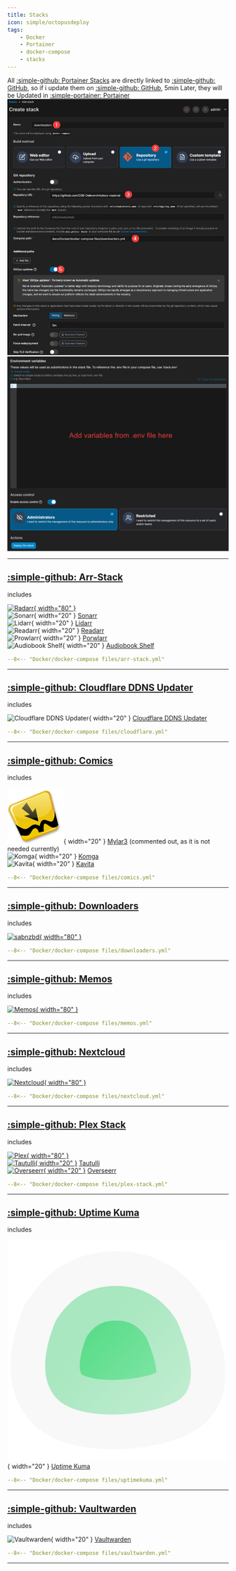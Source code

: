 ```yaml
---
title: Stacks
icon: simple/octopusdeploy
tags:
    - Docker
    - Portainer
    - docker-compose
    - stacks
---
```




All [:simple-github: Portainer Stacks](https://github.com/GSB-Deleven/mkdocs-material/tree/main/docs/Docker/docker-compose%20files) are directly linked to [:simple-github: GitHub](https://github.com/GSB-Deleven/mkdocs-material/tree/main/docs/Docker/docker-compose%20files), so if i update them on [:simple-github: GitHub](https://github.com/GSB-Deleven/mkdocs-material/tree/main/docs/Docker/docker-compose%20files), 5min Later, they will be Updated in [:simple-portainer: Portainer](Portainer/portainer.md)
![Alt text](../images/screengrabs/Portainer/portainer_stack_link_to_github.png)
![Alt text](../images/screengrabs/Portainer/portainer_stack_link_to_github_2.png)

---
<!-- ##################################################### Arr-Stack ################################################################ -->

## [:simple-github: Arr-Stack](https://github.com/GSB-Deleven/mkdocs-material/blob/9a17719447ba52e67c076483c3ad040b0fc4fae6/docs/Docker/docker-compose%20files/arr-stack.yml)

includes

[![Radarr](https://radarr.deleven.net/Content/Images/logo-full.png){ width="80" }](https://hub.docker.com/r/linuxserver/radarr)  
![Sonarr](https://sonarr.deleven.net/Content/Images/logo.svg){ width="20" } [Sonarr](https://hub.docker.com/r/linuxserver/sonarr)  
![Lidarr](https://lidarr.deleven.net/Content/Images/logo.svg){ width="20" } [Lidarr](https://docs.linuxserver.io/images/docker-lidarr/)  
![Readarr](https://readarr.deleven.net/Content/Images/logo.svg){ width="20" } [Readarr](https://hotio.dev/containers/readarr/)  
![Prowlarr](https://prowlarr.deleven.net/Content/Images/logo.png){ width="20" } [Porwlarr](https://hub.docker.com/r/linuxserver/prowlarr)  
![Audiobook Shelf](https://ab.deleven.net/_nuxt/img/icon.14e26ae.svg){ width="20" } [Audiobook Shelf](https://www.audiobookshelf.org/docs/)  

```yaml title="arr-stack.yml" linenums="1"
--8<-- "Docker/docker-compose files/arr-stack.yml"
```

---
<!-- ##################################################### Cloudflare DDNS Updater ################################################################ -->

## [:simple-github: Cloudflare DDNS Updater](https://github.com/GSB-Deleven/mkdocs-material/blob/9a17719447ba52e67c076483c3ad040b0fc4fae6/docs/Docker/docker-compose%20files/cloudflare.yml)

includes

![Cloudflare DDNS Updater](https://upload.wikimedia.org/wikipedia/commons/thumb/9/94/Cloudflare_Logo.png/480px-Cloudflare_Logo.png){ width="20" } [Cloudflare DDNS Updater](https://github.com/favonia/cloudflare-ddns)

```yaml title="cloudflare.yml" linenums="1"
--8<-- "Docker/docker-compose files/cloudflare.yml"
```

---
<!-- ##################################################### COMICS ################################################################ -->

## [:simple-github: Comics](https://github.com/GSB-Deleven/mkdocs-material/blob/41b29178b174ad96cba983affc276baf999510d9/docs/Docker/docker-compose%20files/comics.yml)

includes

![Mylar3](https://raw.githubusercontent.com/linuxserver/docker-templates/master/linuxserver.io/img/mylar-icon.png){ width="20" } [Mylar3](https://hub.docker.com/r/linuxserver/mylar3) (commented out, as it is not needed currently)  
![Komga](https://github.com/gotson/komga/raw/master/.github/readme-images/app-icon.png){ width="20" } [Komga](https://github.com/gotson/komga)  
![Kavita](https://kavita.deleven.net/assets/images/logo-32.png){ width="20" } [Kavita](https://hub.docker.com/r/jvmilazz0/kavita)  

```yaml title="comics.yml" linenums="1"
--8<-- "Docker/docker-compose files/comics.yml"
```

---
<!-- ##################################################### DOWNLOADERS ################################################################ -->

## [:simple-github: Downloaders](https://github.com/GSB-Deleven/mkdocs-material/blob/41b29178b174ad96cba983affc276baf999510d9/docs/Docker/docker-compose%20files/downloarders.yml)

includes

[![sabnzbd](https://raw.githubusercontent.com/linuxserver/docker-templates/master/linuxserver.io/img/sabnzbd-banner.png){ width="80" }](https://docs.linuxserver.io/images/docker-sabnzbd/)

```yaml title="downloaders.yml" linenums="1"
--8<-- "Docker/docker-compose files/downloaders.yml"
```

---
<!-- ##################################################### MEMOS ################################################################ -->

## [:simple-github: Memos](https://github.com/GSB-Deleven/mkdocs-material/blob/945df56446b6183f1394248a754b6b5ad0477a06/docs/Docker/docker-compose%20files/memos.yml)

includes

[![Memos](https://camo.githubusercontent.com/75302e03c8e45f10cb9f2c074f9bdf86e4846d4ac0b82dcc3ec3baa4145347c5/68747470733a2f2f7777772e7573656d656d6f732e636f6d2f66756c6c2d6c6f676f2d6c616e6473636170652e706e67){ width="80" }](https://github.com/usememos/memos)

```yaml title="memos.yml" linenums="1"
--8<-- "Docker/docker-compose files/memos.yml"
```

---
<!-- ##################################################### NEXTCLOUD ################################################################ -->

## [:simple-github: Nextcloud](https://github.com/GSB-Deleven/mkdocs-material/blob/945df56446b6183f1394248a754b6b5ad0477a06/docs/Docker/docker-compose%20files/nextcloud.yml)

includes

[![Nextcloud](https://upload.wikimedia.org/wikipedia/commons/thumb/6/60/Nextcloud_Logo.svg/1200px-Nextcloud_Logo.svg.png){ width="80" }](https://hub.docker.com/_/nextcloud) 

```yaml title="nextcloud.yml" linenums="1"
--8<-- "Docker/docker-compose files/nextcloud.yml"
```

---
<!-- ##################################################### PLEX STACK ################################################################ -->

## [:simple-github: Plex Stack](https://github.com/GSB-Deleven/mkdocs-material/blob/945df56446b6183f1394248a754b6b5ad0477a06/docs/Docker/docker-compose%20files/plex-stack.yml)

includes

[![Plex](https://www.nvidia.com/content/dam/en-zz/Solutions/SHIELD/support/shield-tv-pro/plex-logo.gif){ width="80" }](https://docs.linuxserver.io/images/docker-plex/)  
[![Tautulli](https://tautulli.com/images/logo-circle.png){ width="20" }](https://docs.linuxserver.io/images/docker-tautulli/) [Tautulli](https://docs.linuxserver.io/images/docker-tautulli/)  
[![Overseerr](https://static-00.iconduck.com/assets.00/overseerr-icon-2048x2048-5ncr26li.png){ width="20" }](https://docs.linuxserver.io/images/docker-overseerr/) [Overseerr](https://docs.linuxserver.io/images/docker-overseerr/)  


```yaml title="plex-stack.yml" linenums="1"
--8<-- "Docker/docker-compose files/plex-stack.yml"
```

---
<!-- ##################################################### UPTIME KUMA ################################################################ -->

## [:simple-github: Uptime Kuma](https://github.com/GSB-Deleven/mkdocs-material/blob/945df56446b6183f1394248a754b6b5ad0477a06/docs/Docker/docker-compose%20files/uptimekuma.yml)

includes

![Uptime Kuma](https://github.com/louislam/uptime-kuma/raw/master/public/icon.svg){ width="20" } [Uptime Kuma](https://github.com/louislam/uptime-kuma)

```yaml title="uptimekuma.yml" linenums="1"
--8<-- "Docker/docker-compose files/uptimekuma.yml"
```

---
<!-- ##################################################### VAULTWARDEN ################################################################ -->

## [:simple-github: Vaultwarden](https://github.com/GSB-Deleven/mkdocs-material/blob/945df56446b6183f1394248a754b6b5ad0477a06/docs/Docker/docker-compose%20files/vaultwarden.yml)

includes

![Vaultwarden](https://lab.uberspace.de/_images/vaultwarden.png){ width="20" } [Vaultwarden](https://github.com/dani-garcia/vaultwarden)

```yaml title="vaultwarden.yml" linenums="1"
--8<-- "Docker/docker-compose files/vaultwarden.yml"
```

---